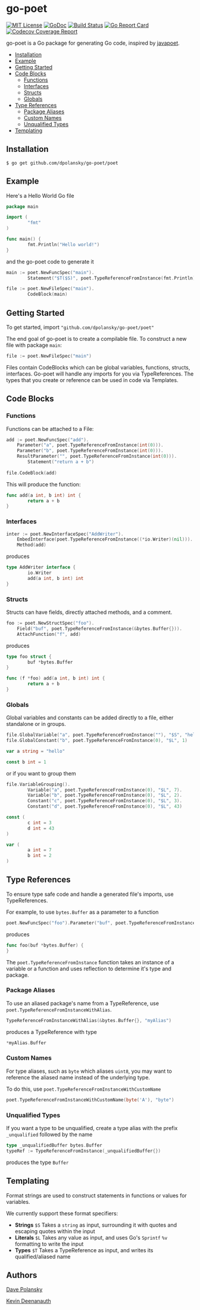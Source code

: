 # go-poet

[![MIT License](https://img.shields.io/github/license/mashape/apistatus.svg?maxAge=2592000)](https://github.com/dpolansky/go-poet/blob/master/LICENSE)
[![GoDoc](https://godoc.org/github.com/dpolansky/go-poet?status.svg)](http://godoc.org/github.com/dpolansky/go-poet/poet)
[![Build Status](https://travis-ci.org/dpolansky/go-poet.svg?branch=master)](https://travis-ci.org/dpolansky/go-poet)
[![Go Report Card](https://goreportcard.com/badge/github.com/dpolansky/go-poet)](https://goreportcard.com/report/github.com/dpolansky/go-poet)
[![Codecov Coverage Report](https://codecov.io/github/dpolansky/go-poet/coverage.svg?branch=master)](https://codecov.io/gh/dpolansky/go-poet)

go-poet is a Go package for generating Go code, inspired by [javapoet](https://github.com/square/javapoet).

  - [Installation](#installation)
  - [Example](#example)
  - [Getting Started](#getting-started)
  - [Code Blocks](#code-blocks)
    - [Functions](#functions)
    - [Interfaces](#interfaces)
    - [Structs](#structs)
    - [Globals](#globals)
  - [Type References](#type-references)
    - [Package Aliases](#package-aliases)
    - [Custom Names](#custom-names)
    - [Unqualified Types](#unqualified-types)
  - [Templating](#templating)

## Installation
```
$ go get github.com/dpolansky/go-poet/poet
```

## Example
Here's a Hello World Go file
```go
package main

import (
        "fmt"
)

func main() {
        fmt.Println("Hello world!")
}
```
and the go-poet code to generate it
```go
main := poet.NewFuncSpec("main").
		Statement("$T($S)", poet.TypeReferenceFromInstance(fmt.Println), "Hello world!")

file := poet.NewFileSpec("main").
		CodeBlock(main)
```

## Getting Started
To get started, import `"github.com/dpolansky/go-poet/poet"`

The end goal of go-poet is to create a compilable file. To construct a new file with package `main`:

```go
file := poet.NewFileSpec("main")
```  

Files contain CodeBlocks which can be global variables, functions, structs, interfaces. Go-poet will handle any imports for you via TypeReferences.
The types that you create or reference can be used in code via Templates.

## Code Blocks
### Functions
Functions can be attached to a File:
```go
add := poet.NewFuncSpec("add").
	Parameter("a", poet.TypeReferenceFromInstance(int(0))).
	Parameter("b", poet.TypeReferenceFromInstance(int(0))).
	ResultParameter("", poet.TypeReferenceFromInstance(int(0))).
        Statement("return a + b")
    
file.CodeBlock(add)
```

This will produce the function:
```go
func add(a int, b int) int {
        return a + b
}
```
### Interfaces
```go
inter := poet.NewInterfaceSpec("AddWriter").
	EmbedInterface(poet.TypeReferenceFromInstance((*io.Writer)(nil))).
	Method(add)
```
produces
```go
type AddWriter interface {
        io.Writer
        add(a int, b int) int
}
```

### Structs
Structs can have fields, directly attached methods, and a comment.
```go
foo := poet.NewStructSpec("foo").
	Field("buf", poet.TypeReferenceFromInstance(&bytes.Buffer{})).
	AttachFunction("f", add)
```
produces
```go
type foo struct {
        buf *bytes.Buffer
}

func (f *foo) add(a int, b int) int {
        return a + b
}
```

### Globals
Global variables and constants can be added directly to a file, either standalone or in groups.
```go
file.GlobalVariable("a", poet.TypeReferenceFromInstance(""), "$S", "hello")
file.GlobalConstant("b", poet.TypeReferenceFromInstance(0), "$L", 1)
```
```go
var a string = "hello"

const b int = 1
```

or if you want to group them
```go
file.VariableGrouping().
		Variable("a", poet.TypeReferenceFromInstance(0), "$L", 7).
		Variable("b", poet.TypeReferenceFromInstance(0), "$L", 2).
		Constant("c", poet.TypeReferenceFromInstance(0), "$L", 3).
		Constant("d", poet.TypeReferenceFromInstance(0), "$L", 43)
```
```go
const (
        c int = 3
        d int = 43
)

var (
        a int = 7
        b int = 2
)

```
## Type References
To ensure type safe code and handle a generated file's imports, use TypeReferences.

For example, to use `bytes.Buffer` as a parameter to a function
```go
poet.NewFuncSpec("foo").Parameter("buf", poet.TypeReferenceFromInstance(&bytes.Buffer{}))
```
produces
```go
func foo(buf *bytes.Buffer) {
}
```
The `poet.TypeReferenceFromInstance` function takes an instance of a variable or a function and uses reflection to determine it's type and package.

### Package Aliases
To use an aliased package's name from a TypeReference, use `poet.TypeReferenceFromInstanceWithAlias`.
```go
TypeReferenceFromInstanceWithAlias(&bytes.Buffer{}, "myAlias")
```
produces a TypeReference with type
```go
*myAlias.Buffer
```

### Custom Names
For type aliases, such as `byte` which aliases `uint8`, you may want to reference the aliased name instead of the underlying type.

To do this, use `poet.TypeReferenceFromInstanceWithCustomName`
```go
poet.TypeReferenceFromInstanceWithCustomName(byte('A'), "byte")
```
### Unqualified Types
If you want a type to be unqualified, create a type alias with the prefix `_unqualified` followed by the name
```go
type _unqualifiedBuffer bytes.Buffer
typeRef := TypeReferenceFromInstance(_unqualifiedBuffer{})
```
produces the type `Buffer`

## Templating
Format strings are used to construct statements in functions or values for variables.

We currently support these format specifiers:
* **Strings** `$S` Takes a `string` as input, surrounding it with quotes and escaping quotes within the input
* **Literals** `$L` Takes any value as input, and uses Go's `Sprintf` `%v` formatting to write the input
* **Types** `$T` Takes a TypeReference as input, and writes its qualified/aliased name

## Authors
[Dave Polansky](http://github.com/dpolansky)

[Kevin Deenanauth](http://github.com/kdeenanauth)
